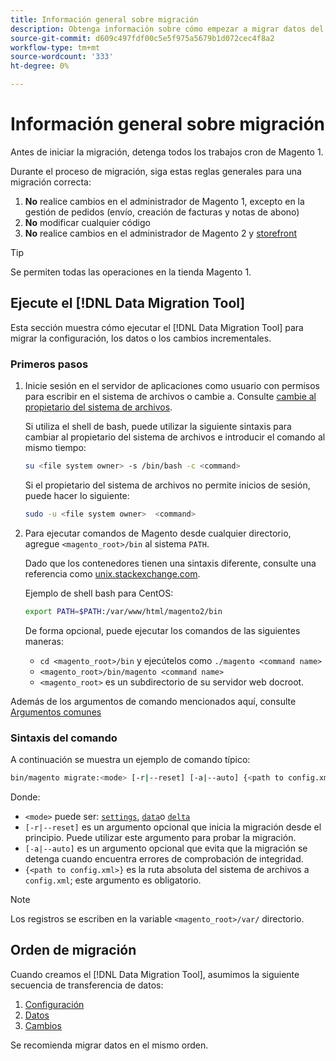 ```yaml
---
title: Información general sobre migración
description: Obtenga información sobre cómo empezar a migrar datos del Magento 1 al Magento 2 con la variable [!DNL Data Migration Tool].
source-git-commit: d609c497fdf00c5e5f975a5679b1d072cec4f8a2
workflow-type: tm+mt
source-wordcount: '333'
ht-degree: 0%

---
```



# Información general sobre migración

Antes de iniciar la migración, detenga todos los trabajos cron de Magento 1.

Durante el proceso de migración, siga estas reglas generales para una migración correcta:

1. **No** realice cambios en el administrador de Magento 1, excepto en la gestión de pedidos (envío, creación de facturas y notas de abono)
1. **No** modificar cualquier código
1. **No** realice cambios en el administrador de Magento 2 y [storefront](https://glossary.magento.com/storefront)

>[!TIP]
>
>Se permiten todas las operaciones en la tienda Magento 1.

## Ejecute el [!DNL Data Migration Tool]

Esta sección muestra cómo ejecutar el [!DNL Data Migration Tool] para migrar la configuración, los datos o los cambios incrementales.

### Primeros pasos

1. Inicie sesión en el servidor de aplicaciones como usuario con permisos para escribir en el sistema de archivos o cambie a. Consulte [cambie al propietario del sistema de archivos](https://devdocs.magento.com/guides/v2.4/install-gde/prereq/file-sys-perms-over.html).

   Si utiliza el shell de bash, puede utilizar la siguiente sintaxis para cambiar al propietario del sistema de archivos e introducir el comando al mismo tiempo:

   ```bash
   su <file system owner> -s /bin/bash -c <command>
   ```

   Si el propietario del sistema de archivos no permite inicios de sesión, puede hacer lo siguiente:

   ```bash
   sudo -u <file system owner>  <command>
   ```

1. Para ejecutar comandos de Magento desde cualquier directorio, agregue `<magento_root>/bin` al sistema `PATH`.

   Dado que los contenedores tienen una sintaxis diferente, consulte una referencia como [unix.stackexchange.com](https://unix.stackexchange.com/questions/117467/how-to-permanently-set-environmental-variables).

   Ejemplo de shell bash para CentOS:

   ```bash
   export PATH=$PATH:/var/www/html/magento2/bin
   ```

   De forma opcional, puede ejecutar los comandos de las siguientes maneras:

   - `cd <magento_root>/bin` y ejecútelos como `./magento <command name>`
   - `<magento_root>/bin/magento <command name>`
   - `<magento_root>` es un subdirectorio de su servidor web docroot.

Además de los argumentos de comando mencionados aquí, consulte [Argumentos comunes](https://devdocs.magento.com/guides/v2.4/install-gde/install/cli/install-cli-subcommands.html#instgde-cli-subcommands-common)

### Sintaxis del comando

A continuación se muestra un ejemplo de comando típico:

```bash
bin/magento migrate:<mode> [-r|--reset] [-a|--auto] {<path to config.xml>}
```

Donde:

- `<mode>` puede ser: [`settings`](settings.md), [`data`](data.md)o [`delta`](delta.md)
- `[-r|--reset]` es un argumento opcional que inicia la migración desde el principio. Puede utilizar este argumento para probar la migración.
- `[-a|--auto]` es un argumento opcional que evita que la migración se detenga cuando encuentra errores de comprobación de integridad.
- `{<path to config.xml>}` es la ruta absoluta del sistema de archivos a `config.xml`; este argumento es obligatorio.

>[!NOTE]
>
>Los registros se escriben en la variable `<magento_root>/var/` directorio.


## Orden de migración

Cuando creamos el [!DNL Data Migration Tool], asumimos la siguiente secuencia de transferencia de datos:

1. [Configuración](settings.md)
1. [Datos](data.md)
1. [Cambios](delta.md)

Se recomienda migrar datos en el mismo orden.
